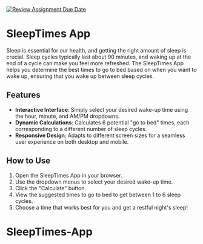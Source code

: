 [![Review Assignment Due Date](https://classroom.github.com/assets/deadline-readme-button-24ddc0f5d75046c5622901739e7c5dd533143b0c8e959d652212380cedb1ea36.svg)](https://classroom.github.com/a/vGZmDusv)

# SleepTimes App

Sleep is essential for our health, and getting the right amount of sleep is crucial. Sleep cycles typically last about 90 minutes, and waking up at the end of a cycle can make you feel more refreshed. The SleepTimes App helps you determine the best times to go to bed based on when you want to wake up, ensuring that you wake up between sleep cycles.

## Features

- **Interactive Interface**: Simply select your desired wake-up time using the hour, minute, and AM/PM dropdowns.
- **Dynamic Calculations**: Calculates 6 potential "go to bed" times, each corresponding to a different number of sleep cycles.
- **Responsive Design**: Adapts to different screen sizes for a seamless user experience on both desktop and mobile.

## How to Use

1. Open the SleepTimes App in your browser.
2. Use the dropdown menus to select your desired wake-up time.
3. Click the "Calculate" button.
4. View the suggested times to go to bed to get between 1 to 6 sleep cycles.
5. Choose a time that works best for you and get a restful night's sleep!
# SleepTimes-App
